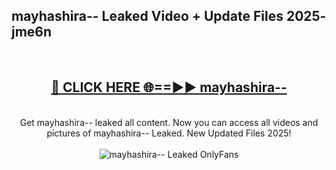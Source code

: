 <h2>mayhashira-- Leaked Video + Update Files 2025- jme6n</h2>
<br>
<div align="center">
<h2><a href="https://libra.edu.pl?mayhashira--" rel="nofollow">🔴 CLICK HERE 🌐==►► mayhashira--</a></h2>
<br>
Get mayhashira-- leaked all content. Now you can access all videos and pictures of mayhashira-- Leaked. New Updated Files 2025!
<br>
<br>
<a href="https://libra.edu.pl?mayhashira--" rel="nofollow" data-target="animated-image.originalLink"><img src="https://i.ibb.co.com/WyWwxjT/player-gif2.gif" alt="mayhashira-- Leaked OnlyFans" style="max-width: 100%; display: inline-block;" data-target="animated-image.originalImage"></a>
</div>
<br>